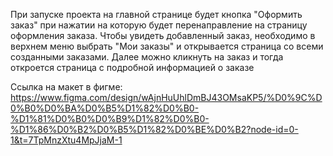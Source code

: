 При запуске проекта на главной странице будет кнопка "Оформить заказ" при нажатии на которую будет перенаправление на страницу оформления заказа.
Чтобы увидеть добавленный заказ, необходимо в верхнем меню выбрать "Мои заказы" и открывается страница со всеми созданными заказами. Далее можно кликнуть на заказ и тогда откроется страница с подробной информацией о заказе

Ссылка на макет в фигме:
https://www.figma.com/design/wAjnHuUhlDmBJ43OMsaKP5/%D0%9C%D0%B0%D0%BA%D0%B5%D1%82%D0%B0-%D1%81%D0%B0%D0%B9%D1%82%D0%B0-%D1%86%D0%B2%D0%B5%D1%82%D0%BE%D0%B2?node-id=0-1&t=7TpMnzXtu4MpJjaM-1

